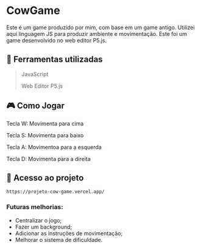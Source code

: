 # CowGame

Este é um game produzido por mim, com base em um game antigo. Utilizei aqui linguagem JS para produzir ambiente e movimentação. Este foi um game desenvolvido no web editor P5.js.

##

## 🔨 Ferramentas utilizadas
> JavaScript
> 
> Web Editor P5.js

## 🎮 Como Jogar

Tecla W: Movimenta para cima

Tecla S: Movimenta para baixo

Tecla A: Movimentoa para a esquerda

Tecla D: Movimenta para a direita 

## 📁 Acesso ao projeto 
```
https://projeto-cow-game.vercel.app/
```

### Futuras melhorias:
* Centralizar o jogo;
* Fazer um background;
* Adicionar as instruções de movimentação;
* Melhorar o sistema de dificuldade.



